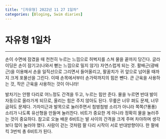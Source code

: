 ```yaml
---
title: "[자유형] 2022년 11 27 1일차"
categories: [Bloging, Swim diaries]
---
```


# 자유형 1일차

---

손이 수면에 잠겼을 때 천천히 누르는 느낌으로 허벅지를 스쳐 물을 끝까지 당긴다. 글라이딩은 손이 잠기고(나와서 뻗는 느낌으로 밀지 않기) 자연스럽게 되는 것.
활배근(광배근)을 이용해서 손을 일직선으로 그리면서 들어올리고, 팔꿈치가 귀 앞으로 넘어올 때까지 크게 포물선을 그린다. 이때 손목에서부터 손가락까지의 힘은 뺀다. 큰 근육을 사용하는 것, 작은 근육을 사용하는 것이 아니라!


발차기는 안짱 다리로 어느정도 간격을 두고, 누르는 힘만 준다.
물을 누르면 반대 발이 자동으로 올라가게 되므로, 올리는 힘은 주지 않아도 된다.
무릎은 너무 펴도 문제, 너무 굽혀도 문제다. 가자미근과 발목으로 눌러주면서 첨벙첨벙 소리가 아니라 쪽쪽(?퐁퐁) 소리가 나도록 유선형을 만들며 눌러찬다. 
비트가 중요한 게 아니라 정확히 물을 눌러주는 것이 중요하다.
참고로 오늘 배운 6비트는 발 사이의 간격을 크게 주며 차야하며 생각보다 많이 눌러야 했다. 사람이 걷는 것처럼 팔 다리 시작이 서로 반대방향이다. 한 팔에 킥 3번씩 총 6비트가 된다.
